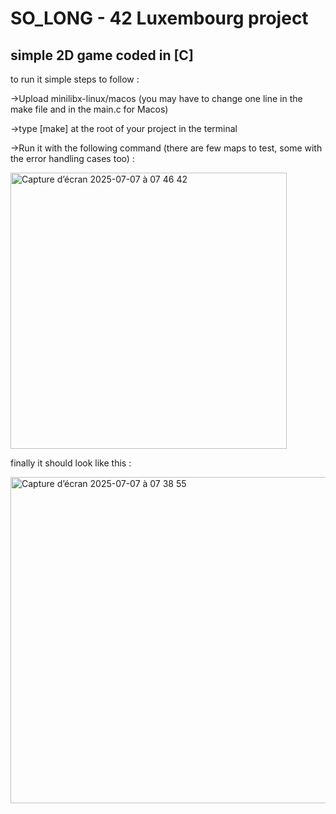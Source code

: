 <h1>SO_LONG - 42 Luxembourg project</h1>

<h2>simple 2D game coded in [C]</h2>

to run it simple steps to follow : <br>

->Upload minilibx-linux/macos (you may have to change one line in the make file and in the main.c for Macos)<br>

->type [make] at the root of your project in the terminal <br>

->Run it with the following command (there are few maps to test, some with the error handling cases too) : <br>

<img width="442" alt="Capture d’écran 2025-07-07 à 07 46 42" src="https://github.com/user-attachments/assets/9b4fd610-e89c-4c6a-b733-2deb4c0f882e" />

finally it should look like this : <br>

<img width="522" alt="Capture d’écran 2025-07-07 à 07 38 55" src="https://github.com/user-attachments/assets/6cf13bb6-9a11-425d-94fc-58b340d237e7" />
